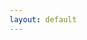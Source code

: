 ```yaml
---
layout: default
---
```

<script type="text/javascript">

console.log("--notes--");
console.log(notes.length);
notes.forEach(note => console.log(note.title, note.tags));

console.log("--alltags--");
console.log(alltags.length);
alltags.forEach(tag => console.log(tag));

console.log("--tag--");
var mytag = getTagParameter();
console.log(mytag);

console.log("--notes by tag--");
var mynotes = getNotesByTag(mytag);
console.log(mynotes.length);
mynotes.forEach(note => console.log(note.title, note.tags));

</script>

<div id="tagslist">
</div>

<!--
<form action="" method="get">
<select id="tagslist2" name="tag" onChange="form.submit()">
  <option value="">*</option>
  <option>email</option>
</select>
</form>
-->

<ul id="noteslist">
</ul>

<script type="text/javascript">

  function ready() {
    let myUrl = window.location.origin + window.location.pathname;
    let myTag = getTagParameter();

    // alltags.forEach(tag => {
    //   let liNode = document.createElement("li");
    //   let aNode = document.createElement("a");

    //   aNode.append(tag);

    //   if (tag == myTag) {
    //     aNode.setAttribute("href", myUrl);
    //     let strongNode = document.createElement("strong");
    //     strongNode.append(aNode);
    //     liNode.append(strongNode);
    //   }
    //   else {
    //     aNode.setAttribute("href", myUrl + "?tag=" + tag);
    //     liNode.append(aNode);
    //   }
    //   tagslist.append(liNode);
    // });

    const starTag = "all";
    myTag = myTag == "" || myTag == null ? starTag : myTag;
    myAlltags = [starTag].concat(alltags);
    let delim = "";
    myAlltags.forEach(tag => {
      let aNode = document.createElement("a");
      console.log("tag=", tag, "  myTag=", myTag);
      if (tag == myTag ) {
        aNode.append("[" + tag + "]");
        aNode.setAttribute("href", myUrl);
      }
      else {
        aNode.append(tag);
        aNode.setAttribute("href", tag == starTag ? myUrl : myUrl + "?tag=" + tag);
      }
      tagslist.append(delim);
      tagslist.append(aNode);
      delim = " | ";
    });

    let myNotes = getNotesByTag(myTag == starTag ? "" : myTag);

    myNotes.forEach(note => {
      let liNode = document.createElement("li");
      let aNode = document.createElement("a");
      aNode.setAttribute("href", note.url);
      aNode.append(note.title);
      liNode.append(aNode);
      liNode.append(document.createElement("br"));
      liNode.append(note.excerpt);
      noteslist.append(liNode);
    });

  }

  document.addEventListener("DOMContentLoaded", ready);
</script>
